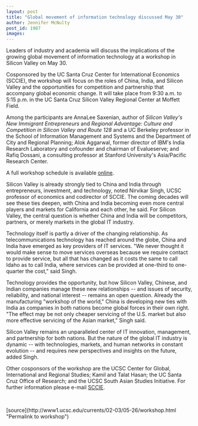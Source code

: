```yaml
---
layout: post
title: "Global movement of information technology discussed May 30"
author: Jennifer McNulty
post_id: 1987
images:
---
```


<p>
  Leaders of industry and academia will discuss the implications of the growing global movement of information technology at a workshop in Silicon Valley on May 30.
</p>
<p>
  Cosponsored by the UC Santa Cruz Center for International Economics (SCCIE), the workshop will focus on the roles of China, India, and Silicon Valley and the opportunities for competition and partnership that accompany global economic change. It will take place from 9:30 a.m. to 5:15 p.m. in the UC Santa Cruz Silicon Valley Regional Center at Moffett Field.
</p>
<p>
  Among the participants are AnnaLee Saxenian, author of <i>Silicon Valley's New Immigrant Entrepreneurs</i> and <i>Regional Advantage: Culture and Competition in Silicon Valley and Route 128</i> and a UC Berkeley professor in the School of Information Management and Systems and the Department of City and Regional Planning; Alok Aggarwal, former director of IBM's India Research Laboratory and cofounder and chairman of Evalueserve; and Rafiq Dossani, a consulting professor at Stanford University's Asia/Pacific Research Center.
</p>
<p>
  A full workshop schedule is available <a href="http://sccie.ucsc.edu/events/GlobalIT/">online</a>.<br>
</p>
<p>
  Silicon Valley is already strongly tied to China and India through entrepreneurs, investment, and technology, noted Nirvikar Singh, UCSC professor of economics and codirector of SCCIE. The coming decades will see these ties deepen, with China and India becoming even more central players and markets for California and each other, he said. For Silicon Valley, the central question is whether China and India will be competitors, partners, or merely markets in the global IT industry.<br>
</p>
<p>
  Technology itself is partly a driver of the changing relationship. As telecommunications technology has reached around the globe, China and India have emerged as key providers of IT services. "We never thought it would make sense to move services overseas because we require contact to provide service, but all that has changed as it costs the same to call Idaho as to call India, where services can be provided at one-third to one-quarter the cost," said Singh.<br>
</p>
<p>
  Technology provides the opportunity, but how Silicon Valley, Chinese, and Indian companies manage these new relationships -- and issues of security, reliability, and national interest -- remains an open question. Already the manufacturing "workshop of the world," China is developing new ties with India as companies in both nations become global forces in their own right. "The effect may be not only cheaper servicing of the U.S. market but also more effective servicing of the Asian market," Singh said.<br>
</p>
<p>
  Silicon Valley remains an unparalleled center of IT innovation, management, and partnership for both nations. But the nature of the global IT industry is dynamic -- with technologies, markets, and human networks in constant evolution -- and requires new perspectives and insights on the future, added Singh.<br>
</p>
<p>
  Other cosponsors of the workshop are the UCSC Center for Global, International and Regional Studies; Kamil and Talat Hasan; the UC Santa Cruz Office of Research; and the UCSC South Asian Studies Initiative. For further information please e-mail <a href="mailto:sccie@ucsc.edu">SCCIE</a>.<i><br></i>
</p>
<p>
  <br>

</p>
<p>

</p>
[source](http://www1.ucsc.edu/currents/02-03/05-26/workshop.html "Permalink to workshop")
